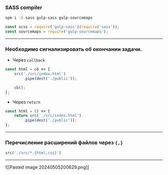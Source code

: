 ### SASS compiler

```bash
npm i -D sass gulp-sass gulp-sourcemaps
```

```js
const scss = require('gulp-sass')(require('sass'));
const sourcemaps = require('gulp-sourcemaps');
```
___

### Необходимо сигнализировать об окончании задачи.

- Через `callback`

```js
const html = cb => {
    src('./src/index.html')
        .pipe(dest('./public'));

    cb();
};
```

- Через `return`
```js
const html = () => {
    return src('./src/index.html')
        .pipe(dest('./public'));
};
```
___

### Перечисление расширений файлов через `{,}`
```js
src('./src/*.{html,css}')
```
___


![[Pasted image 20240505200629.png]]



